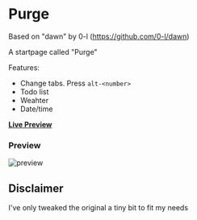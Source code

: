 Purge
====

Based on "dawn" by 0-l (https://github.com/0-l/dawn)

A startpage called "Purge"

Features:
* Change tabs. Press `alt-<number>`
* Todo list
* Weahter
* Date/time

[**Live Preview**](https://gaeddar.github.io/Purge/?)

### Preview
![preview](preview.gif)

Disclaimer
----
I've only tweaked the original a tiny bit to fit my needs
